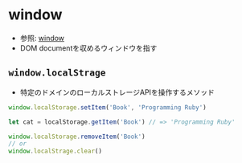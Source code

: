# window
- 参照: [window](https://developer.mozilla.org/ja/docs/Web/API/Window)
- DOM documentを収めるウィンドウを指す

## `window.localStrage`
- 特定のドメインのローカルストレージAPIを操作するメソッド
```js
window.localStorage.setItem('Book', 'Programming Ruby')

let cat = localStorage.getItem('Book') // => 'Programming Ruby'

window.localStorage.removeItem('Book')
// or
window.localStrage.clear()
```
